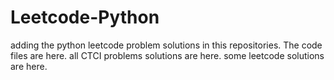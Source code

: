 # Leetcode-Python
adding the python leetcode problem solutions in this repositories. 
The code files are here.
all CTCI problems solutions are here.
some leetcode solutions are here.






































































































































































































































































































































































































































































































































































































































































































































































































































































































































































































































































































































